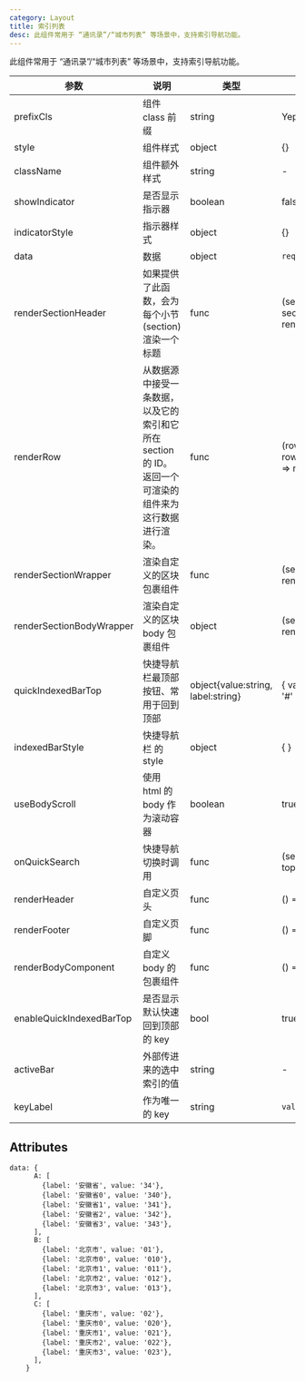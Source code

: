 ```yaml
---
category: Layout
title: 索引列表
desc: 此组件常用于 “通讯录”/“城市列表” 等场景中，支持索引导航功能。
---
```


此组件常用于 “通讯录”/“城市列表” 等场景中，支持索引导航功能。

<DEMO>

| 参数                     | 说明                                                                                                   | 类型                               | 默认值                                      |
| ------------------------ | ------------------------------------------------------------------------------------------------------ | ---------------------------------- | ------------------------------------------- |
| prefixCls                | 组件 class 前缀                                                                                        | string                             | Yep-indexed-list                            |
| style                    | 组件样式                                                                                               | object                             | {}                                          |
| className                | 组件额外样式                                                                                           | string                             | -                                           |
| showIndicator            | 是否显示指示器                                                                                         | boolean                            | false                                       |
| indicatorStyle           | 指示器样式                                                                                             | object                             | {}                                          |
| data                     | 数据                                                                                                   | object                             | `required`                                  |
| renderSectionHeader      | 如果提供了此函数，会为每个小节(section)渲染一个标题                                                    | func                               | (sectionData, sectionID) => renderable      |
| renderRow                | 从数据源中接受一条数据，以及它的索引和它所在 section 的 ID。返回一个可渲染的组件来为这行数据进行渲染。 | func                               | (rowData, rowIndex,sectionID) => renderable |
| renderSectionWrapper     | 渲染自定义的区块包裹组件                                                                               | func                               | (sectionID) => renderable                   |
| renderSectionBodyWrapper | 渲染自定义的区块 body 包裹组件                                                                         | object                             | (sectionID) => renderable                   |
| quickIndexedBarTop       | 快捷导航栏最顶部按钮、常用于回到顶部                                                                   | object{value:string, label:string} | { value: '#', label: '#' }                  |
| indexedBarStyle          | 快捷导航栏 的 style                                                                                    | object                             | { }                                         |
| useBodyScroll            | 使用 html 的 body 作为滚动容器                                                                         | boolean                            | true                                        |
| onQuickSearch            | 快捷导航切换时调用                                                                                     | func                               | (sectionID: any, topId?:any) => void        |
| renderHeader             | 自定义页头                                                                                             | func                               | () => renderable                            |
| renderFooter             | 自定义页脚                                                                                             | func                               | () => renderable                            |
| renderBodyComponent      | 自定义 body 的包裹组件                                                                                 | func                               | () => renderable                            |
| enableQuickIndexedBarTop | 是否显示默认快速回到顶部的 key                                                                         | bool                               | true                                        |
| activeBar                | 外部传进来的选中索引的值                                                                               | string                             | -                                           |
| keyLabel                 | 作为唯一的 key                                                                                         | string                             | `value`                                     |

## Attributes

```
data: {
      A: [
        {label: '安徽省', value: '34'},
        {label: '安徽省0', value: '340'},
        {label: '安徽省1', value: '341'},
        {label: '安徽省2', value: '342'},
        {label: '安徽省3', value: '343'},
      ],
      B: [
        {label: '北京市', value: '01'},
        {label: '北京市0', value: '010'},
        {label: '北京市1', value: '011'},
        {label: '北京市2', value: '012'},
        {label: '北京市3', value: '013'},
      ],
      C: [
        {label: '重庆市', value: '02'},
        {label: '重庆市0', value: '020'},
        {label: '重庆市1', value: '021'},
        {label: '重庆市2', value: '022'},
        {label: '重庆市3', value: '023'},
      ],
    }
```
